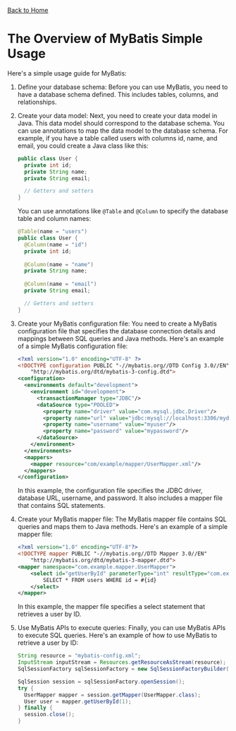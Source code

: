 [Back to Home](../README.md#mybatis)
# The Overview of MyBatis Simple Usage
Here's a simple usage guide for MyBatis:

1. Define your database schema: Before you can
use MyBatis, you need to have a database 
schema defined. This includes tables, columns,
and relationships.

2. Create your data model: Next, you need to create 
your data model in Java. This data model should 
correspond to the database schema. You can use 
annotations to map the data model to the database 
schema. For example, if you have a table called 
users with columns id, name, and email, you could 
create a Java class like this:
    ```java
    public class User {
      private int id;
      private String name;
      private String email;
    
      // Getters and setters
    }
    ```
   
    You can use annotations like `@Table` and `@Column`
    to specify the database table and column names:

    ```java
    @Table(name = "users")
    public class User {
      @Column(name = "id")
      private int id;
      
      @Column(name = "name")
      private String name;
      
      @Column(name = "email")
      private String email;
    
      // Getters and setters
    }
    ```

3. Create your MyBatis configuration file: You need to create
a MyBatis configuration file that specifies the database
connection details and mappings between SQL queries and
Java methods. Here's an example of a simple MyBatis 
configuration file:
    ```xml
    <?xml version="1.0" encoding="UTF-8" ?>
    <!DOCTYPE configuration PUBLIC "-//mybatis.org//DTD Config 3.0//EN"
        "http://mybatis.org/dtd/mybatis-3-config.dtd">
    <configuration>
      <environments default="development">
        <environment id="development">
          <transactionManager type="JDBC"/>
          <dataSource type="POOLED">
            <property name="driver" value="com.mysql.jdbc.Driver"/>
            <property name="url" value="jdbc:mysql://localhost:3306/mydatabase"/>
            <property name="username" value="myuser"/>
            <property name="password" value="mypassword"/>
          </dataSource>
        </environment>
      </environments>
      <mappers>
        <mapper resource="com/example/mapper/UserMapper.xml"/>
      </mappers>
    </configuration>
    ```
    In this example, the configuration file specifies the JDBC
    driver, database URL, username, and password. It also 
    includes a mapper file that contains SQL statements.

4. Create your MyBatis mapper file: The MyBatis mapper file 
contains SQL queries and maps them to Java methods. 
Here's an example of a simple mapper file:
    ```xml
    <?xml version="1.0" encoding="UTF-8"?>
    <!DOCTYPE mapper PUBLIC "-//mybatis.org//DTD Mapper 3.0//EN"
        "http://mybatis.org/dtd/mybatis-3-mapper.dtd">
    <mapper namespace="com.example.mapper.UserMapper">
        <select id="getUserById" parameterType="int" resultType="com.example.model.User">
            SELECT * FROM users WHERE id = #{id}
        </select>
    </mapper>
    ```
    In this example, the mapper file specifies a select 
    statement that retrieves a user by ID.

5. Use MyBatis APIs to execute queries: Finally, you can
use MyBatis APIs to execute SQL queries. Here's an
example of how to use MyBatis to retrieve a user by ID:
    ```java
    String resource = "mybatis-config.xml";
    InputStream inputStream = Resources.getResourceAsStream(resource);
    SqlSessionFactory sqlSessionFactory = new SqlSessionFactoryBuilder().build(inputStream);
    
    SqlSession session = sqlSessionFactory.openSession();
    try {
      UserMapper mapper = session.getMapper(UserMapper.class);
      User user = mapper.getUserById(1);
    } finally {
      session.close();
    }
    ```
   

